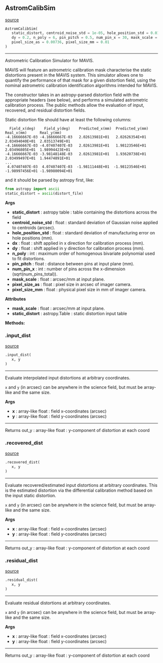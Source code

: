 #


## AstromCalibSim
[source](https://github.com/smonty93/mavisim/blob/v1.1dev/mavisim/astromsim.py/#L4)
```python 
AstromCalibSim(
   static_distort, centroid_noise_std = 1e-05, hole_position_std = 0.01, dx = 0.2,
   dy = 0.2, n_poly = 6, pin_pitch = 0.5, num_pin_x = 30, mask_scale = 1000.0/582,
   pixel_size_as = 0.00736, pixel_size_mm = 0.01
)
```


---
Astrometric Calibration Simulator for MAVIS.

MAVIS will feature an astrometric calibration mask characterise the static
distortions present in the MAVIS system. This simulator allows one to quantify
the performance of that mask for a given distortion field, using the nominal
astrometric calibration identification algorithms intended for MAVIS.

The constructor takes in an astropy-parsed distortion field with the appropriate 
headers (see below), and performs a simulated astrometric calibration process. 
The public methods allow the evaluation of input, recovered, and residual 
distortion fields.

Static distortion file should have at least the following columns:
```    
  Field_x(deg)    Field_y(deg)    Predicted_x(mm)  Predicted_y(mm)    Real_x(mm)      Real_y(mm)
-4.16666667E-03 -4.16666667E-03   2.02613981E+01   2.02626354E+01   2.03494040E+01  2.03513749E+01
-4.16666667E-03 -4.07407407E-03   2.02613981E+01   1.98123546E+01   2.03496805E+01  1.98994423E+01
-4.16666667E-03 -3.98148148E-03   2.02613981E+01   1.93620738E+01   2.03499497E+01  1.94474891E+01
...
 4.07407407E-03  4.07407407E-03  -1.98111448E+01  -1.98123546E+01  -1.98997456E+01 -1.98980094E+01
```
and it should be parsed by astropy first, like:
```python
from astropy import ascii
static_distort = ascii(distort_file)
```


**Args**

* **static_distort**  : astropy table : table containing the distortions across the field
* **centroid_noise_std**  : float : standard deviation of Gaussian noise applied to centroids (arcsec).
* **hole_position_std**  : float : standard deviation of manufacturing error on hole positions (mm).
* **dx**  : float : shift applied in x direction for calibration process (mm).
* **dy**  : float : shift applied in y direction for calibration process (mm).
* **n_poly**  : int : maximum order of homogenous bivariate polynomial used to fit distortions.
* **pin_pitch**  : float : distance between pins at input plane (mm).
* **num_pin_x**  : int : number of pins across the x-dimension (sqrt(num_pins_total)).
* **mask_scale**  : float : arcsec/mm at input plane.
* **pixel_size_as**  : float : pixel size in arcsec of imager camera.
* **pixel_size_mm**  : float : physical pixel size in mm of imager camera.












**Attributes**

* **mask_scale**  : float : arcsec/mm at input plane.
* **static_distort**  : astropy.Table : static distortion input table



**Methods:**


### .input_dist
[source](https://github.com/smonty93/mavisim/blob/v1.1dev/mavisim/astromsim.py/#L81)
```python
.input_dist(
   x, y
)
```

---
Evaluate interpolated input distortions at arbitrary coordinates.

`x` and `y` (in arcsec) can be anywhere in the science field, but must
be array-like and the same size.


**Args**

* **x**  : array-like float : field x-coordinates (arcsec)
* **y**  : array-like float : field y-coordinates (arcsec)

---
Returns
    out_y : array-like float : y-component of distortion at each coord

### .recovered_dist
[source](https://github.com/smonty93/mavisim/blob/v1.1dev/mavisim/astromsim.py/#L107)
```python
.recovered_dist(
   x, y
)
```

---
Evaluate recovered/estimated input distortions at arbitrary coordinates.
This is the estimated distortion via the differential calibration method
based on the input static distortion.

`x` and `y` (in arcsec) can be anywhere in the science field, but must
be array-like and the same size.


**Args**

* **x**  : array-like float : field x-coordinates (arcsec)
* **y**  : array-like float : field y-coordinates (arcsec)

---
Returns
    out_y : array-like float : y-component of distortion at each coord

### .residual_dist
[source](https://github.com/smonty93/mavisim/blob/v1.1dev/mavisim/astromsim.py/#L135)
```python
.residual_dist(
   x, y
)
```

---
Evaluate residual distortions at arbitrary coordinates.

`x` and `y` (in arcsec) can be anywhere in the science field, but must
be array-like and the same size.


**Args**

* **x**  : array-like float : field x-coordinates (arcsec)
* **y**  : array-like float : field y-coordinates (arcsec)

---
Returns
    out_y : array-like float : y-component of distortion at each coord

